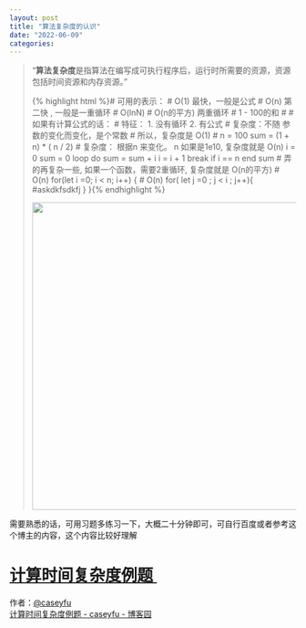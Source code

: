 ```yaml
---
layout: post
title: "算法复杂度的认识"
date: "2022-06-09"
categories: 
---
```

<blockquote> 
<p>“<strong>算法复杂度</strong>是指算法在编写成可执行程序后，运行时所需要的资源，资源包括时间资源和内存资源。” </p> 
{% highlight html %}# 可用的表示：
# O(1) 最快，一般是公式
# O(n) 第二快 , 一般是一重循环
# O(lnN)
# O(n的平方)  两重循环
# 1 - 100的和
#
# 如果有计算公式的话：
# 特征： 1. 没有循环 2. 有公式
# 复杂度：不随 参数的变化而变化，是个常数
# 所以，复杂度是 O(1)
#
n = 100 
sum = (1 + n) * ( n / 2)
# 复杂度： 根据n 来变化。 n 如果是1e10, 复杂度就是 O(n)
i = 0 
sum = 0 
loop do
sum = sum + i 
i = i + 1 
break if i == n
end
sum
# 弄的再复杂一些, 如果一个函数，需要2重循环, 复杂度就是 O(n的平方)
# O(n)
for(let i =0; i &lt; n; i++) {
# O(n)
for( let j =0 ; j &lt; i ; j++){
#askdkfsdkfj
}   
}{% endhighlight %} 
<p><img alt="" src="https://img-blog.csdnimg.cn/d59a83681b6b44d993e9a8f042233ace.png?x-oss-process=image/watermark,type_d3F5LXplbmhlaQ,shadow_50,text_Q1NETiBA6K645aKo44Gu5bCP6J206J22,size_20,color_FFFFFF,t_70,g_se,x_16"><img alt="" height="539" src="https://img-blog.csdnimg.cn/8223b8494d724a23b452b00175b29c7c.png?x-oss-process=image/watermark,type_d3F5LXplbmhlaQ,shadow_50,text_Q1NETiBA6K645aKo44Gu5bCP6J206J22,size_20,color_FFFFFF,t_70,g_se,x_16" width="823"></p> 
</blockquote> 
<p>需要熟悉的话，可用习题多练习一下，大概二十分钟即可，可自行百度或者参考这个博主的内容，这个内容比较好理解</p> 
<h1><a href="https://www.cnblogs.com/xfk1999/p/calculate-time-complexity.html" id="cb_post_title_url" title="计算时间复杂度例题 ">计算时间复杂度例题 </a></h1> 
<p>作者：<a href="https://github.com/CaseyFu" title="@caseyfu">@caseyfu</a><br><a href="https://www.cnblogs.com/xfk1999/p/12901744.html" title="计算时间复杂度例题 - caseyfu - 博客园">计算时间复杂度例题 - caseyfu - 博客园</a></p> 
<p></p> 
<p></p>
